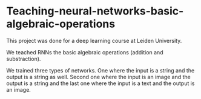 # Teaching-neural-networks-basic-algebraic-operations

This project was done for a deep learning course at Leiden University.

We teached RNNs the basic algebraic operations (addition and substraction).

We trained three types of networks. One where the input is a string and the output is a string as well. Second one where the input is an image and the output is a string and the last one where the input is a text and the output is an image.

